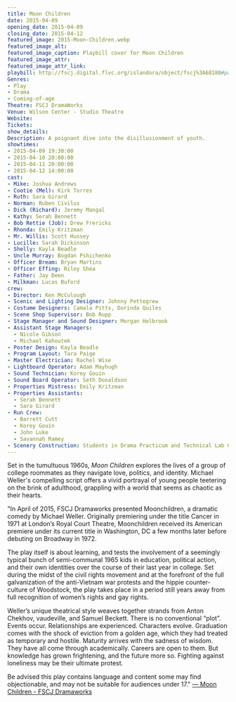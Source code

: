 ```yaml
---
title: Moon Children
date: 2015-04-09
opening_date: 2015-04-09
closing_date: 2015-04-12
featured_image: 2015-Moon-Children.webp
featured_image_alt: 
featured_image_caption: Playbill cover for Moon Children
featured_image_attr: 
featured_image_attr_link: 
playbill: http://fscj.digital.flvc.org/islandora/object/fscj%3A68188#page/1/mode/2up
Genres:
- Play
- Drama
- Coming-of-age
Theatre: FSCJ DramaWorks
Venue: Wilson Center - Studio Theatre
Website: 
Tickets: 
show_details: 
Description: A poignant dive into the disillusionment of youth.
showtimes:
- 2015-04-09 19:30:00
- 2015-04-10 20:00:00
- 2015-04-11 20:00:00
- 2015-04-12 14:00:00
cast:
- Mike: Joshua Andrews
- Cootie (Mel): Kirk Torres
- Ruth: Sara Girard
- Norman: Ruben Civilus
- Dick (Richard): Jeremy Mangal
- Kathy: Serah Bennett
- Bob Rettie (Job): Drew Frericks
- Rhonda: Emily Kritzman
- Mr. Willis: Scott Hussey
- Lucille: Sarah Dickinson
- Shelly: Kayla Beadle
- Uncle Murray: Bogdan Pshichenko
- Officer Bream: Bryan Martins
- Officer Effing: Riley Shea
- Father: Jay Deen
- Milkman: Lucas Buford
crew:
- Director: Ken McCulough
- Scenic and Lighting Designer: Johnny Pettegrew
- Costume Designers: Camala Pitts, Dorinda Quiles
- Scene Shop Supervisor: Bob Rupp
- Stage Manager and Sound Designer: Morgan Holbrook
- Assistant Stage Managers:
  - Nicole Gibson
  - Michael Kahoutek
- Poster Design: Kayla Beadle
- Program Layout: Tara Paige
- Master Electrician: Rachel Wise
- Lightboard Operator: Adam Mayhugh
- Sound Technician: Korey Gouin
- Sound Board Operator: Seth Donaldson
- Properties Mistress: Emily Kritzman
- Properties Assistants:
  - Serah Bennett
  - Sara Girard
- Run Crew:
  - Barrett Cutt
  - Korey Gouin
  - John Luke
  - Savannah Ramey
- Scenery Construction: Students in Drama Practicum and Technical Lab Classes
---
```

Set in the tumultuous 1960s, *Moon Children* explores the lives of a group of college roommates as they navigate love, politics, and identity. Michael Weller's compelling script offers a vivid portrayal of young people teetering on the brink of adulthood, grappling with a world that seems as chaotic as their hearts.

"In April of 2015, FSCJ Dramaworks presented Moonchildren, a dramatic comedy by Michael Weller. Originally premiering under the title Cancer in 1971 at London’s Royal Court Theatre, Moonchildren received its American premiere under its current title in Washington, DC a few months later before debuting on Broadway in 1972.

The play itself is about learning, and tests the involvement of a seemingly typical bunch of semi-communal 1965 kids in education, political action, and their own identities over the course of their last year in college. Set during the midst of the civil rights movement and at the forefront of the full galvanization of the anti-Vietnam war protests and the hippie counter-culture of Woodstock, the play takes place in a period still years away from full recognition of women’s rights and gay rights.

Weller’s unique theatrical style weaves together strands from Anton Chekhov, vaudeville, and Samuel Beckett. There is no conventional “plot”. Events occur. Relationships are experienced. Characters evolve. Graduation comes with the shock of eviction from a golden age, which they had treated as temporary and hostile. Maturity arrives with the sadness of wisdom. They have all come through academically. Careers are open to them. But knowledge has grown frightening, and the future more so. Fighting against loneliness may be their ultimate protest.

Be advised this play contains language and content some may find objectionable, and may not be suitable for audiences under 17."  [ — Moon Children - FSCJ Dramaworks](http://fscj.digital.flvc.org/islandora/search/?type=edismax&collection=fscj%3Amoonchildren)
